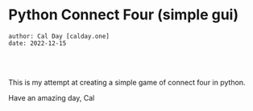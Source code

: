# Python Connect Four (simple gui)  

```
author: Cal Day [calday.one]
date: 2022-12-15
```
<br/>
<br/>

This is my attempt at creating a simple game of connect four in python.

Have an amazing day,
Cal
 

